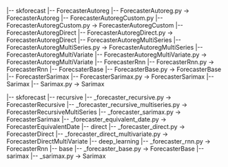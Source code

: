 |-- skforecast
    |-- ForecasterAutoreg
        |-- ForecasterAutoreg.py                   -> ForecasterAutoreg 
    |-- ForecasterAutoregCustom.py
        |-- ForecasterAutoregCustom.py             -> ForecasterAutoregCustom
    |-- ForecasterAutoregDirect
        |-- ForecasterAutoregDirect.py             -> ForecasterAutoregDirect
    |-- ForecasterAutoregMultiSeries
        |-- ForecasterAutoregMultiSeries.py        -> ForecasterAutoregMultiSeries
    |-- ForecasterAutoregMultiVariate
        |-- ForecasterAutoregMultiVariate.py       -> ForecasterAutoregMultiVariate
    |-- ForecasterRnn
        |-- ForecasterRnn.py                       -> ForecasterRnn
    |-- ForecsaterBase
        |-- ForecasterBase.py                      -> ForecasterBase
    |-- ForecasterSarimax
        |-- ForecasterSarimax.py                   -> ForecasterSarimax
    |-- Sarimax
        |-- Sarimax.py                             -> Sarimax


|-- skforecast
    |-- recursive
        |-- _forecaster_recursive.py               -> ForecasterRecursive
        |-- _forecaster_recursive_multiseries.py   -> ForecasterRecursiveMultiSeries
        |-- _forecaster_sarimax.py                 -> ForecasterSarimax
        |-- _forecaster_equivalent_date.py         -> ForecasterEquivalentDate
    |-- direct
        |-- _forecaster_direct.py                  -> ForecasterDirect
        |-- _forecaster_direct_multivariate.py     -> ForecasterDirectMultiVariate
    |-- deep_learning
        |-- _forecaster_rnn.py                     -> ForecasterRnn
    |-- base
        |-- _forecaster_base.py                    -> ForecasterBase
    |-- sarimax
        |-- _sarimax.py                            -> Sarimax

